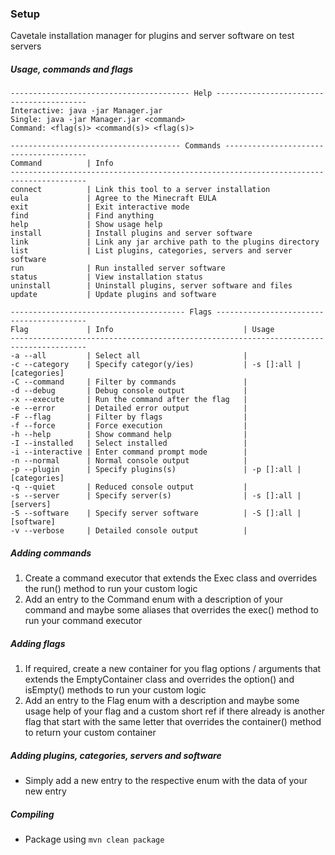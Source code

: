 ### Setup
Cavetale installation manager for plugins and server software on test servers

##### Usage, commands and flags
```
---------------------------------------- Help -----------------------------------------
Interactive: java -jar Manager.jar
Single: java -jar Manager.jar <command>
Command: <flag(s)> <command(s)> <flag(s)>

-------------------------------------- Commands ---------------------------------------
Command          | Info                                                                
---------------------------------------------------------------------------------------
connect          | Link this tool to a server installation                             
eula             | Agree to the Minecraft EULA                                         
exit             | Exit interactive mode                                               
find             | Find anything                                                       
help             | Show usage help                                                     
install          | Install plugins and server software                                 
link             | Link any jar archive path to the plugins directory                  
list             | List plugins, categories, servers and server software               
run              | Run installed server software                                       
status           | View installation status                                            
uninstall        | Uninstall plugins, server software and files                        
update           | Update plugins and software                                         

--------------------------------------- Flags -----------------------------------------
Flag             | Info                             | Usage                            
---------------------------------------------------------------------------------------
-a --all         | Select all                       |                                  
-c --category    | Specify categor(y/ies)           | -s []:all | [categories]         
-C --command     | Filter by commands               |                                  
-d --debug       | Debug console output             |                                  
-x --execute     | Run the command after the flag   |                                  
-e --error       | Detailed error output            |                                  
-F --flag        | Filter by flags                  |                                  
-f --force       | Force execution                  |                                  
-h --help        | Show command help                |                                  
-I --installed   | Select installed                 |                                  
-i --interactive | Enter command prompt mode        |                                  
-n --normal      | Normal console output            |                                  
-p --plugin      | Specify plugins(s)               | -p []:all | [categories]         
-q --quiet       | Reduced console output           |                                  
-s --server      | Specify server(s)                | -s []:all | [servers]            
-S --software    | Specify server software          | -S []:all | [software]           
-v --verbose     | Detailed console output          |                                  
```

##### Adding commands
1. Create a command executor that extends the Exec class and overrides the run() method to run your custom logic
2. Add an entry to the Command enum with a description of your command and maybe some aliases that overrides the exec() method to run your command executor

##### Adding flags
1. If required, create a new container for you flag options / arguments that extends the EmptyContainer class and overrides the option() and isEmpty() methods to run your custom logic
2. Add an entry to the Flag enum with a description and maybe some usage help of your flag and a custom short ref if there already is another flag that start with the same letter that overrides the container() method to return your custom container

##### Adding plugins, categories, servers and software
- Simply add a new entry to the respective enum with the data of your new entry

##### Compiling
- Package using `mvn clean package`
